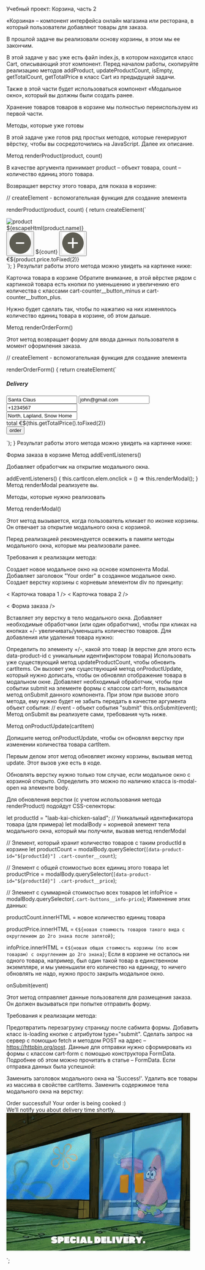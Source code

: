 Учебный проект: Корзина, часть 2

«Корзина» – компонент интерфейса онлайн магазина или ресторана, в который пользователи добавляют товары для заказа.

В прошлой задаче вы реализовали основу корзины, в этом мы ее закончим.

В этой задаче у вас уже есть файл index.js, в котором находится класс Cart, описывающий этот компонент. Перед началом работы, скопируйте реализацию методов addProduct, updateProductCount, isEmpty, getTotalCount, getTotalPrice в класс Cart из предыдущей задачи.

Также в этой части будет использоваться компонент «Модальное окно», который вы должны были создать ранее.

Хранение товаров товаров в корзине мы полностью переиспользуем из первой части.

Методы, которые уже готовы

В этой задаче уже готов ряд простых методов, которые генерируют вёрстку, чтобы вы сосредоточились на JavaScript. Далее их описание.

Метод renderProduct(product, count)

В качестве аргумента принимает product – объект товара, count – количество единиц этого товара.

Возвращает верстку этого товара, для показа в корзине:

// createElement - вспомогательная функция для создание элемента

renderProduct(product, count) {
    return createElement(`
  <div class="cart-product" data-product-id="${
    product.id
  }">
    <div class="cart-product__img">
      <img src="/assets/images/products/${product.image}" alt="product">
    </div>
    <div class="cart-product__info">
      <div class="cart-product__title">${escapeHtml(product.name)}</div>
      <div class="cart-product__price-wrap">
        <div class="cart-counter">
          <button type="button" class="cart-counter__button cart-counter__button_minus">
            <img src="/assets/images/icons/square-minus-icon.svg" alt="minus">
          </button>
          <span class="cart-counter__count">${count}</span>
          <button type="button" class="cart-counter__button cart-counter__button_plus">
            <img src="/assets/images/icons/square-plus-icon.svg" alt="plus">
          </button>
        </div>
        <div class="cart-product__price">€${product.price.toFixed(2)}</div>
      </div>
    </div>
  </div>`);
  }
Результат работы этого метода можно увидеть на картинке ниже:

Карточка товара в корзине
Обратите внимание, в этой вёрстке рядом с картинкой товара есть кнопки по уменьшению и увеличению его количества с классами cart-counter__button_minus и cart-counter__button_plus.

Нужно будет сделать так, чтобы по нажатию на них изменялось количество единиц товара в корзине, об этом дальше.

Метод renderOrderForm()

Этот метод возвращает форму для ввода данных пользователя в момент оформления заказа.

// createElement - вспомогательная функция для создание элемента

renderOrderForm() {
  return createElement(`<form class="cart-form">
    <h5 class="cart-form__title">Delivery</h5>
    <div class="cart-form__group cart-form__group_row">
      <input name="name" type="text" class="cart-form__input" placeholder="Name" required value="Santa Claus">
      <input name="email" type="email" class="cart-form__input" placeholder="Email" required value="john@gmail.com">
      <input name="tel" type="tel" class="cart-form__input" placeholder="Phone" required value="+1234567">
    </div>
    <div class="cart-form__group">
      <input name="address" type="text" class="cart-form__input" placeholder="Address" required value="North, Lapland, Snow Home">
    </div>
    <div class="cart-buttons">
      <div class="cart-buttons__buttons btn-group">
        <div class="cart-buttons__info">
          <span class="cart-buttons__info-text">total</span>
          <span class="cart-buttons__info-price">€${this.getTotalPrice().toFixed(2)}</span>
        </div>
        <button type="submit" class="cart-buttons__button btn-group__button button">order</button>
      </div>
    </div>
  </form>`);
}
Результат работы этого метода можно увидеть на картинке ниже:

Форма заказа в корзине
Метод addEventListeners()

Добавляет обработчик на открытие модального окна.

addEventListeners() {
  this.cartIcon.elem.onclick = () => this.renderModal();
}
Метод renderModal реализуете вы.

Методы, которые нужно реализовать

Метод renderModal()

Этот метод вызывается, когда пользователь кликает по иконке корзины. Он отвечает за открытие модального окна с корзиной.

Перед реализацией рекомендуется освежить в памяти методы модального окна, которые мы реализовали ранее.

Требования к реализации метода:

Создает новое модальное окно на основе компонента Modal.
Добавляет заголовок "Your order" в созданное модальное окно.
Создает верстку корзины с корневым элементом div по принципу:
<div>
  < Карточка товара 1 /> <!-- результат вызова метода renderProduct -->
  < Карточка товара 2 /> <!-- результат вызова метода renderProduct -->
  <!-- ... остальные карточки товаров -->

  < Форма заказа /> <!-- результат вызова метода renderOrderForm -->
</div>
Вставляет эту верстку в тело модального окна.
Добавляет необходимые обработчики (или один обработчик), чтобы при кликах на кнопках +/- увеличивать/уменьшать количество товаров.
Для добавления или удаления товара нужно:

Определить по элементу +/-, какой это товар (в верстке для этого есть data-product-id с уникальным идентификтором товара)
Использовать уже существующий метод updateProductCount, чтобы обновить cartItems.
Он вызовет уже существующий метод onProductUpdate, который нужно дописать, чтобы он обновлял отображение товара в модальном окне.
Добавляет необходимый обработчик, чтобы при событии submit на элементе формы с классом cart-form, вызывался метод onSubmit данного компонента. При этом при вызове этого метода, ему нужно будет не забыть передать в качестве аргумента объект события:
// event - объект события "submit"
this.onSubmit(event);
Метод onSubmit вы реализуете сами, требования чуть ниже.

Метод onProductUpdate(cartItem)

Допишите метод onProductUpdate, чтобы он обновлял верстку при изменении количества товара cartItem.

Первым делом этот метод обновляет иконку корзины, вызывая метод update. Этот вызов уже есть в коде.

Обновлять верстку нужно только том случае, если модальное окно с корзиной открыто. Определить это можно по наличию класса is-modal-open на элементе body.

Для обновления верстки (с учетом использования метода renderProduct) подойдут CSS-селекторы:

let productId = "laab-kai-chicken-salad"; // Уникальный идентификатора товара (для примера)
let modalBody = корневой элемент тела модального окна, который мы получили, вызвав метод renderModal

// Элемент, который хранит количество товаров с таким productId в корзине
let productCount = modalBody.querySelector(`[data-product-id="${productId}"] .cart-counter__count`);

// Элемент с общей стоимостью всех единиц этого товара
let productPrice = modalBody.querySelector(`[data-product-id="${productId}"] .cart-product__price`);

// Элемент с суммарной стоимостью всех товаров
let infoPrice = modalBody.querySelector(`.cart-buttons__info-price`);
Изменение этих данных:

productCount.innerHTML = новое количество единиц товара

productPrice.innerHTML = `€${новая стоимость товаров такого вида с округлением до 2го знака после запятой}`;

infoPrice.innerHTML = `€${новая общая стоимость корзины (по всем товарам) с округлением до 2го знака}`;
Если в корзине не осталось ни одного товара, например, был один такой товар в единственном экземпляре, и мы уменьшили его количество на единицу, то ничего обновлять не надо, нужно просто закрыть модальное окно.

onSubmit(event)

Этот метод отправляет данные пользователя для размещения заказа. Он должен вызываться при попытке отправить форму.

Требования к реализации метода:

Предотвратить перезагрузку страницу после сабмита формы.
Добавить класс is-loading кнопке с атрибутом type="submit".
Сделать запрос на сервер с помощью fetch и методом POST на адрес – https://httpbin.org/post. Данные для отправки нужно сформировать из формы с классом cart-form с помощью конструктора FormData. Подробнее об этом можно прочитать в статье – FormData.
Если отправка данных была успешной:

Заменить заголовок модального окна на 'Success!'.
Удалить все товары из массива в свойстве cartItems.
Заменить содержимое тела модального окна на верстку:
<div class="modal__body-inner">
  <p>
    Order successful! Your order is being cooked :) <br>
    We’ll notify you about delivery time shortly.<br>
    <img src="/assets/images/delivery.gif">
  </p>
</div>
`;
